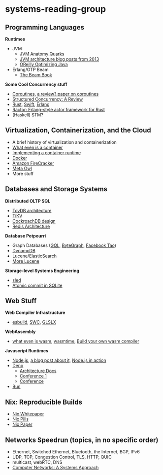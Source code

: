 # systems-reading-group

## Programming Languages
**Runtimes**
- JVM
    - [JVM Anatomy Quarks](https://shipilev.net/jvm/anatomy-quarks/)
    - [JVM architecture blog posts from 2013](https://blog.jamesdbloom.com/JVMInternals.html)
    - [OReilly Optimizing Java](https://www.oreilly.com/library/view/optimizing-java/9781492039259/)
- Erlang/OTP Beam
    - [The Beam Book](https://blog.stenmans.org/theBeamBook/)

**Some Cool Concurrency stuff**
- [Coroutines](https://pl.cs.jhu.edu/fpse/lecture/coroutines.html), [a review? paper on coroutines](http://aleksandar-prokopec.com/resources/docs/coroutines-ecoop.pdf)
- [Structured Concurrency: A Review](https://dl.acm.org/doi/pdf/10.1145/3547276.3548519)
- [Rust](https://web.mit.edu/rust-lang_v1.25/arch/amd64_ubuntu1404/share/doc/rust/html/book/second-edition/index.html), [Swift](https://github.com/apple/swift-evolution/blob/main/proposals/0304-structured-concurrency.md), [Erlang](https://learnyousomeerlang.com/the-hitchhikers-guide-to-concurrency)
- [Ractor: Erlang-style actor framework for Rust](https://github.com/slawlor/ractor)
- (Haskell) STM?


## Virtualization, Containerization, and the Cloud
- A brief history of virtualization and containerization
- [What even is a container](https://jvns.ca/blog/2016/10/10/what-even-is-a-container/)
- [Implementing a container runtime](https://iximiuz.com/en/posts/conman-the-container-manager-inception/)
- [Docker](https://docs.docker.com/get-started/)
- [Amazon FireCracker](https://www.usenix.org/conference/nsdi20/presentation/agache)
- [Meta Owl](https://www.usenix.org/conference/osdi22/presentation/flinn)
- More stuff


## Databases and Storage Systems
**Distributed OLTP SQL**
- [ToyDB architecture](https://github.com/erikgrinaker/toydb/blob/master/docs/architecture.md)
- [TiKV](https://tikv.github.io/deep-dive-tikv/overview/introduction.html) 
- [CockroachDB design](https://github.com/cockroachdb/cockroach/blob/master/docs/design.md)
- [Redis Architecture](https://architecturenotes.co/redis/)

**Database Potpourri** 
- Graph Databases ([GQL](https://arxiv.org/pdf/2112.06217.pdf), [ByteGraph](https://github.com/Aaronchangji/ByteGraph-Paper-Query-Set/blob/main/ByteGraph%20Paper.pdf), [Facebook Tao](https://www.usenix.org/system/files/conference/atc13/atc13-bronson.pdf))
- [DynamoDB](https://www.usenix.org/conference/atc22/presentation/elhemali)
- [Lucene](https://alibaba-cloud.medium.com/analysis-of-lucene-basic-concepts-5ff5d8b90a53)/[ElasticSearch](https://www.elastic.co/blog/found-elasticsearch-from-the-bottom-up)
- [More Lucene](https://stackoverflow.com/questions/2602253/how-does-lucene-index-documents)

**Storage-level Systems Engineering**
- [sled](https://sled.rs/)
- [Atomic commit in SQLite](https://sqlite.org/atomiccommit.html)


## Web Stuff
**Web Compiler Infrastructure** 
- [esbuild](https://esbuild.github.io/), [SWC](https://swc.rs/), [GLSLX](https://evanw.github.io/glslx/)

**WebAssembly**
- [what even is wasm](https://developer.mozilla.org/en-US/docs/WebAssembly/Concepts), [wasmtime](https://github.com/bytecodealliance/wasmtime), [Build your own wasm compiler](https://blog.scottlogic.com/2019/05/17/webassembly-compiler.html)

**Javascript Runtimes**
- [Node.js](https://nodejs.org/en/docs/guides/), [a blog post about it](https://patrickpassarella.com/blog/finally-understanding-node-internals), [Node.js in action](https://www.manning.com/books/node-js-in-action-second-edition)
- [Deno](https://deno.land/)
    - [Architecture Docs](https://deno.land/manual@v1.30.3/references/contributing/architecture)
    - [Conference 1](https://www.youtube.com/watch?v=AOvg_GbnsbA&t=2113s)
    - [Conference](https://www.youtube.com/watch?v=1b7FoBwxc7E)
- [Bun](https://github.com/oven-sh/bun#developing-bun)


## Nix: Reproducible Builds
- [Nix Whitepaper](https://edolstra.github.io/pubs/nspfssd-lisa2004-final.pdf)
- [Nix Pills](https://nixos.org/guides/nix-pills/)
- [Nix Paper](https://edolstra.github.io/pubs/nixos-jfp-final.pdf)


## Networks Speedrun (topics, in no specific order)
- Ethernet, Switched Ethernet, Bluetooth, the Internet, BGP, IPv6
- UDP, TCP, Congestion Control, TLS, HTTP, QUIC
- multicast, webRTC, DNS
- [Computer Networks: A Systems Approach](https://book.systemsapproach.org/)
